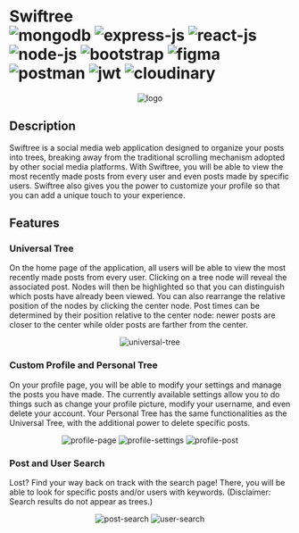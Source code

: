 # Swiftree <br/> ![mongodb](https://img.shields.io/badge/MongoDB-4EA94B?style=for-the-badge&logo=mongodb&logoColor=white) ![express-js](https://img.shields.io/badge/Express.js-000000?style=for-the-badge&logo=express&logoColor=white) ![react-js](https://img.shields.io/badge/React-20232A?style=for-the-badge&logo=react&logoColor=61DAFB) ![node-js](https://img.shields.io/badge/Node.js-339933?style=for-the-badge&logo=nodedotjs&logoColor=white) ![bootstrap](https://img.shields.io/badge/Bootstrap-563D7C?style=for-the-badge&logo=bootstrap&logoColor=white) ![figma](https://img.shields.io/badge/Figma-F24E1E?style=for-the-badge&logo=figma&logoColor=white) ![postman](https://img.shields.io/badge/Postman-FF6C37?style=for-the-badge&logo=Postman&logoColor=white) ![jwt](https://img.shields.io/badge/JWT-000000?style=for-the-badge&logo=JSON%20web%20tokens&logoColor=white) ![cloudinary](https://img.shields.io/badge/Cloudinary-blue?style=for-the-badge)

<p align="center">
  <img src="https://github.com/tahbee03/swiftree/assets/65676639/bedb0791-45ae-4c3e-8d99-14f3cbad0b23" alt="logo"/>
</p>

## Description
Swiftree is a social media web application designed to organize your posts into trees, breaking away from the traditional 
scrolling mechanism adopted by other social media platforms. With Swiftree, you will be able to view the most recently made posts
from every user and even posts made by specific users. Swiftree also gives you the power to customize your profile so that you can
add a unique touch to your experience.

## Features
### Universal Tree
On the home page of the application, all users will be able to view the most recently made posts from every user. Clicking on a 
tree node will reveal the associated post. Nodes will then be highlighted so that you can distinguish which posts have already
been viewed. You can also rearrange the relative position of the nodes by clicking the center node. Post times can be determined
by their position relative to the center node: newer posts are closer to the center while older posts are farther from the center.

<p align="center">
  <img src="https://github.com/tahbee03/swiftree/assets/65676639/bfaabc19-b7f3-4576-b841-1edf6cddc6b2" alt="universal-tree"/>
</p>

### Custom Profile and Personal Tree
On your profile page, you will be able to modify your settings and manage the posts you have made. The currently available 
settings allow you to do things such as change your profile picture, modify your username, and even delete your account. Your 
Personal Tree has the same functionalities as the Universal Tree, with the additional power to delete specific posts. 

<p align="center">
  <img src="https://github.com/tahbee03/swiftree/assets/65676639/9401819a-c0e9-4b89-958c-93da0288b17d" alt="profile-page"/>
  <img src="https://github.com/tahbee03/swiftree/assets/65676639/f930cd15-df58-4003-bd90-95b89ca9f018" alt="profile-settings"/>
  <img src="https://github.com/tahbee03/swiftree/assets/65676639/6fc17340-db38-4e2a-a2c7-f98f9e67e68f" alt="profile-post"/>
</p>

### Post and User Search
Lost? Find your way back on track with the search page! There, you will be able to look for specific posts and/or users with
keywords. (Disclaimer: Search results do not appear as trees.) 

<p align="center">
  <img src="https://github.com/tahbee03/swiftree/assets/65676639/f4f2c492-99d7-4a6c-ac0d-bb33fd9454b2" alt="post-search"/>
  <img src="https://github.com/tahbee03/swiftree/assets/65676639/9ab20fcb-6956-4679-8126-ee57a4991f5a" alt="user-search"/>
</p>

